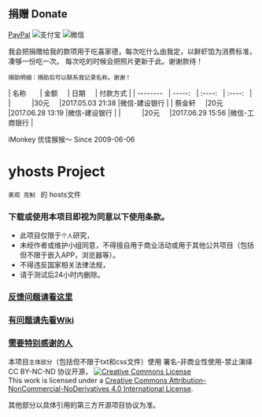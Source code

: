 
## 捐赠 Donate
[PayPal](https://paypal.me/ikwok/32.69)
![支付宝](https://raw.githubusercontent.com/vokins/yhosts/master/vip/alipay.png)
![微信](https://raw.githubusercontent.com/vokins/yhosts/master/vip/wechat.png)

我会把捐赠给我的款项用于吃喜家德，每次吃什么由我定，以鲜虾馅为消费标准，凑够一份吃一次。
每次吃的时候会把照片更新于此。谢谢款待！

`捐助明细：捐助后可以联系我记录名称。谢谢！
`

| 名称        | 金额     |  日期             |  付款方式  |
| --------   | -----:   | :----:           |  :----:   |
|            |30元      |2017.05.03 21:38  |微信-建设银行  |
| 蔡金轩      |20元      |2017.06.28 13:19  |微信-建设银行  |
|            |20元      |2017.06.29 15:56  |微信-工商银行  |


iMonkey
优佳猴猴～
Since 2009-06-06

# yhosts Project

`
美观 克制 
`
   的
hosts文件

### 下载或使用本项目即视为同意以下使用条款。
* 此项目仅限于`个人`研究，
* 未经作者或维护小组同意，不得擅自用于商业活动或用于其他公共项目（包括但不限于嵌入APP，浏览器等）。
* 不得违反国家相关法律法规，
* 请于测试后24小时内删除。

### [反馈问题请看这里](https://github.com/vokins/yhosts/wiki/反馈请看)
### [有问题请先看Wiki](https://github.com/vokins/yhosts/wiki)
### [需要特别感谢的人](https://github.com/vokins/yhosts/wiki/特别感谢)

本项目`主体部分`（包括但不限于txt和css文件）使用 署名-非商业性使用-禁止演绎 CC BY-NC-ND 协议开源，
[![Creative Commons License](https://i.creativecommons.org/l/by-nc-nd/4.0/88x31.png)](https://creativecommons.org/licenses/by-nc-nd/4.0/)  
This work is licensed under a [Creative Commons Attribution-NonCommercial-NoDerivatives 4.0 International License](https://creativecommons.org/licenses/by-nc-nd/4.0/).

其他部分以具体引用的第三方开源项目协议为准。

